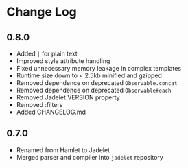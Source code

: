 Change Log
==========

0.8.0
-----

- Added `|` for plain text
- Improved style attribute handling
- Fixed unnecessary memory leakage in complex templates
- Runtime size down to < 2.5kb minified and gzipped
- Removed dependence on deprecated `Observable.concat`
- Removed dependence on deprecated `Observable#each`
- Removed Jadelet.VERSION property
- Removed :filters
- Added CHANGELOG.md

0.7.0
-----

- Renamed from Hamlet to Jadelet
- Merged parser and compiler into `jadelet` repository
